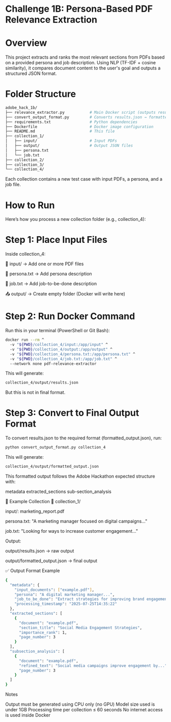 # Challenge 1B: Persona-Based PDF Relevance Extraction
# Overview
This project extracts and ranks the most relevant sections from PDFs based on a provided persona and job description. Using NLP (TF-IDF + cosine similarity), it compares document content to the user's goal and outputs a structured JSON format.

# Folder Structure
```bash
adobe_hack_1b/
├── relevance_extractor.py           # Main Docker script (outputs results.json)
├── convert_output_format.py         # Converts results.json → formatted_output.json
├── requirements.txt                 # Python dependencies
├── Dockerfile                       # Docker image configuration
├── README.md                        # This file
├── collection_1/
│   ├── input/                       # Input PDFs
│   ├── output/                      # Output JSON files
│   ├── persona.txt
│   └── job.txt
├── collection_2/
├── collection_3/
└── collection_4/
```
Each collection contains a new test case with input PDFs, a persona, and a job file.

# How to Run
Here’s how you process a new collection folder (e.g., collection_4):

# Step 1: Place Input Files
Inside collection_4:

🧾 input/ → Add one or more PDF files

🧍 persona.txt → Add persona description

🎯 job.txt → Add job-to-be-done description

📤 output/ → Create empty folder (Docker will write here)

# Step 2: Run Docker Command
Run this in your terminal (PowerShell or Git Bash):
```bash
docker run --rm ^
  -v "${PWD}/collection_4/input:/app/input" ^
  -v "${PWD}/collection_4/output:/app/output" ^
  -v "${PWD}/collection_4/persona.txt:/app/persona.txt" ^
  -v "${PWD}/collection_4/job.txt:/app/job.txt" ^
  --network none pdf-relevance-extractor
```

This will generate:
```bash
collection_4/output/results.json
```
But this is not in final format.

# Step 3: Convert to Final Output Format
To convert results.json to the required format (formatted_output.json), run:
```bash
python convert_output_format.py collection_4
```
This will generate:
```bash
collection_4/output/formatted_output.json
```
This formatted output follows the Adobe Hackathon expected structure with:

metadata
extracted_sections
sub-section_analysis

🧪 Example Collection
🧾 collection_1/

input/: marketing_report.pdf

persona.txt: "A marketing manager focused on digital campaigns..."

job.txt: "Looking for ways to increase customer engagement..."

Output:

output/results.json → raw output

output/formatted_output.json → final output

✅ Output Format Example
```bash
{
  "metadata": {
    "input_documents": ["example.pdf"],
    "persona": "A digital marketing manager...",
    "job_to_be_done": "Extract strategies for improving brand engagement...",
    "processing_timestamp": "2025-07-25T14:35:22"
  },
  "extracted_sections": [
    {
      "document": "example.pdf",
      "section_title": "Social Media Engagement Strategies",
      "importance_rank": 1,
      "page_number": 3
    }
  ],
  "subsection_analysis": [
    {
      "document": "example.pdf",
      "refined_text": "Social media campaigns improve engagement by...",
      "page_number": 3
    }
  ]
}
```

Notes

Output must be generated using CPU only (no GPU)
Model size used is under 1GB
Processing time per collection ≤ 60 seconds
No internet access is used inside Docker
